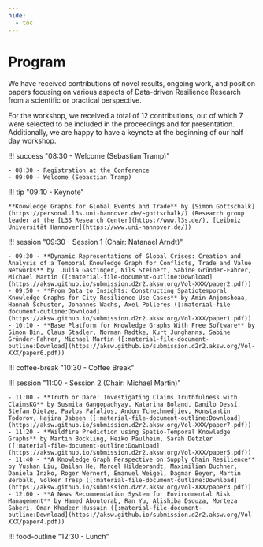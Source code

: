 ```yaml
---
hide:
  - toc
---
```

# Program

We have received contributions of novel results, ongoing work, and position papers focusing on various aspects of Data-driven Resilience Research from a scientific or practical perspective.

For the workshop, we received a total of 12 contributions, out of which 7 were selected to be included in the proceedings and for presentation.
Additionally, we are happy to have a keynote at the beginning of our half day workshop.

!!! success "08:30 - Welcome (Sebastian Tramp)"

    - 08:30 - Registration at the Conference
    - 09:00 - Welcome (Sebastian Tramp)

!!! tip "09:10 - Keynote"

    **Knowledge Graphs for Global Events and Trade** by [Simon Gottschalk](https://personal.l3s.uni-hannover.de/~gottschalk/) (Research group leader at the [L3S Research Center](https://www.l3s.de/), [Leibniz Universität Hannover](https://www.uni-hannover.de/))

!!! session "09:30 - Session 1 (Chair: Natanael Arndt)"

    - 09:30 - **Dynamic Representations of Global Crises: Creation and Analysis of a Temporal Knowledge Graph for Conflicts, Trade and Value Networks** by  Julia Gastinger, Nils Steinert, Sabine Gründer-Fahrer, Michael Martin ([:material-file-document-outline:Download](https://aksw.github.io/submission.d2r2.aksw.org/Vol-XXX/paper2.pdf))
    - 09:50 - **From Data to Insights: Constructing Spatiotemporal Knowledge Graphs for City Resilience Use Cases** by Amin Anjomshoaa, Hannah Schuster, Johannes Wachs, Axel Polleres ([:material-file-document-outline:Download](https://aksw.github.io/submission.d2r2.aksw.org/Vol-XXX/paper1.pdf))
    - 10:10 - **Base Platform for Knowledge Graphs With Free Software** by Simon Bin, Claus Stadler, Norman Radtke, Kurt Junghanns, Sabine Gründer-Fahrer, Michael Martin ([:material-file-document-outline:Download](https://aksw.github.io/submission.d2r2.aksw.org/Vol-XXX/paper6.pdf))

!!! coffee-break "10:30 - Coffee Break"

!!! session "11:00 - Session 2 (Chair: Michael Martin)"

    - 11:00 - **Truth or Dare: Investigating Claims Truthfulness with ClaimsKG** by Susmita Gangopadhyay, Katarina Boland, Danilo Dessí, Stefan Dietze, Pavlos Fafalios, Andon Tchechmedjiev, Konstantin Todorov, Hajira Jabeen ([:material-file-document-outline:Download](https://aksw.github.io/submission.d2r2.aksw.org/Vol-XXX/paper7.pdf))
    - 11:20 - **Wildfire Prediction using Spatio-Temporal Knowledge Graphs** by Martin Böckling, Heiko Paulheim, Sarah Detzler ([:material-file-document-outline:Download](https://aksw.github.io/submission.d2r2.aksw.org/Vol-XXX/paper5.pdf))
    - 11:40 - **A Knowledge Graph Perspective on Supply Chain Resilience** by Yushan Liu, Bailan He, Marcel Hildebrandt, Maximilian Buchner, Daniela Inzko, Roger Wernert, Emanuel Weigel, Dagmar Beyer, Martin Berbalk, Volker Tresp ([:material-file-document-outline:Download](https://aksw.github.io/submission.d2r2.aksw.org/Vol-XXX/paper3.pdf))
    - 12:00 - **A News Recommendation System for Environmental Risk Management** by Hamed Aboutorab, Ran Yu, Alishiba Dsouza, Morteza Saberi, Omar Khadeer Hussain ([:material-file-document-outline:Download](https://aksw.github.io/submission.d2r2.aksw.org/Vol-XXX/paper4.pdf))

!!! food-outline "12:30 - Lunch"

